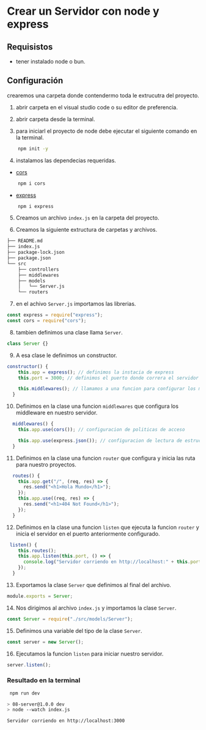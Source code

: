 # Crear un Servidor con node y express

## Requisistos

- tener instalado node o bun.

## Configuración

crearemos una carpeta donde contendermo toda le extrucutra del proyecto.

1. abrir carpeta en el visual studio code o su editor de preferencia.

2. abrir carpeta desde la terminal.

3. para iniciarl el proyecto de node debe ejecutar el siguiente comando en la terminal.

```sh
    npm init -y
```

4. instalamos las dependecias requeridas.

- [cors]("https://www.npmjs.com/package/cors")

```sh
    npm i cors
```

- [express]("https://www.npmjs.com/package/express")

```sh
    npm i express
```

5. Creamos un archivo `index.js` en la carpeta del proyecto.

6. Creamos la siguiente extructura de carpetas y archivos.

```sh
├── README.md
├── index.js
├── package-lock.json
├── package.json
└── src
    ├── controllers
    ├── middlewares
    ├── models
    │   └── Server.js
    └── routers
```

7. en el achivo `Server.js` importamos las librerias.

```js
const express = require("express");
const cors = require("cors");
```

8. tambien definimos una clase llama `Server`.

```js
class Server {}
```

9. A esa clase le definimos un constructor.

```js
constructor() {
    this.app = express(); // definimos la instacia de express
    this.port = 3000; // definimos el puerto donde correra el servidor

    this.middlewares(); // llamamos a una funcion para configurar los middleware en en la instacia del servidor
  }
```

10. Definimos en la clase una funcion `middlewares` que configura los middleware en nuestro servidor.

```js
  middlewares() {
    this.app.use(cors()); // configuracion de politicas de acceso

    this.app.use(express.json()); // configuracion de lectura de estructura tipo JSON
  }

```

11. Definimos en la clase una funcion `router` que configura y inicia las ruta para nuestro proyectos.

```js
  routes() {
    this.app.get("/", (req, res) => {
      res.send("<h1>Hola Mundo</h1>");
    });
    this.app.use((req, res) => {
      res.send("<h1>404 Not Found</h1>");
    });
  }
```

12. Definimos en la clase una funcion `listen` que ejecuta la funcion `router` y inicia el servidor en el puerto anteriormente configurado.

```js
 listen() {
    this.routes();
    this.app.listen(this.port, () => {
      console.log("Servidor corriendo en http://localhost:" + this.port);
    });
  }
```

13. Exportamos la clase `Server` que definimos al final del archivo.

```js
module.exports = Server;
```

14. Nos dirigimos al archivo `index.js` y importamos la clase `Server`.

```js
const Server = require("./src/models/Server");
```

15. Definimos una variable del tipo de la clase `Server`.

```js
const server = new Server();
```

16. Ejecutamos la funcion `listen` para iniciar nuestro servidor.

```js
server.listen();
```

### Resultado en la terminal

```sh
 npm run dev

> 08-server@1.0.0 dev
> node --watch index.js

Servidor corriendo en http://localhost:3000
```
